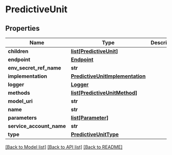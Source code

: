 # PredictiveUnit

## Properties
Name | Type | Description | Notes
------------ | ------------- | ------------- | -------------
**children** | [**list[PredictiveUnit]**](PredictiveUnit.md) |  | [optional] 
**endpoint** | [**Endpoint**](Endpoint.md) |  | [optional] 
**env_secret_ref_name** | **str** |  | [optional] 
**implementation** | [**PredictiveUnitImplementation**](PredictiveUnitImplementation.md) |  | [optional] 
**logger** | [**Logger**](Logger.md) |  | [optional] 
**methods** | [**list[PredictiveUnitMethod]**](PredictiveUnitMethod.md) |  | [optional] 
**model_uri** | **str** |  | [optional] 
**name** | **str** |  | [optional] 
**parameters** | [**list[Parameter]**](Parameter.md) |  | [optional] 
**service_account_name** | **str** |  | [optional] 
**type** | [**PredictiveUnitType**](PredictiveUnitType.md) |  | [optional] 

[[Back to Model list]](../README.md#documentation-for-models) [[Back to API list]](../README.md#documentation-for-api-endpoints) [[Back to README]](../README.md)


